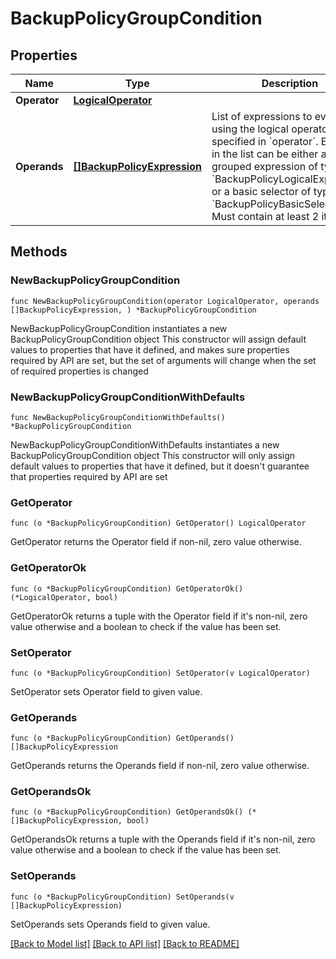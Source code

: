 # BackupPolicyGroupCondition

## Properties

Name | Type | Description | Notes
------------ | ------------- | ------------- | -------------
**Operator** | [**LogicalOperator**](LogicalOperator.md) |  | 
**Operands** | [**[]BackupPolicyExpression**](BackupPolicyExpression.md) | List of expressions to evaluate using the logical operator specified in &#x60;operator&#x60;. Each item in the list can be either a grouped expression of type &#x60;BackupPolicyLogicalExpression&#x60; or a basic selector of type &#x60;BackupPolicyBasicSelector&#x60;.  Must contain at least 2 items.  | 

## Methods

### NewBackupPolicyGroupCondition

`func NewBackupPolicyGroupCondition(operator LogicalOperator, operands []BackupPolicyExpression, ) *BackupPolicyGroupCondition`

NewBackupPolicyGroupCondition instantiates a new BackupPolicyGroupCondition object
This constructor will assign default values to properties that have it defined,
and makes sure properties required by API are set, but the set of arguments
will change when the set of required properties is changed

### NewBackupPolicyGroupConditionWithDefaults

`func NewBackupPolicyGroupConditionWithDefaults() *BackupPolicyGroupCondition`

NewBackupPolicyGroupConditionWithDefaults instantiates a new BackupPolicyGroupCondition object
This constructor will only assign default values to properties that have it defined,
but it doesn't guarantee that properties required by API are set

### GetOperator

`func (o *BackupPolicyGroupCondition) GetOperator() LogicalOperator`

GetOperator returns the Operator field if non-nil, zero value otherwise.

### GetOperatorOk

`func (o *BackupPolicyGroupCondition) GetOperatorOk() (*LogicalOperator, bool)`

GetOperatorOk returns a tuple with the Operator field if it's non-nil, zero value otherwise
and a boolean to check if the value has been set.

### SetOperator

`func (o *BackupPolicyGroupCondition) SetOperator(v LogicalOperator)`

SetOperator sets Operator field to given value.


### GetOperands

`func (o *BackupPolicyGroupCondition) GetOperands() []BackupPolicyExpression`

GetOperands returns the Operands field if non-nil, zero value otherwise.

### GetOperandsOk

`func (o *BackupPolicyGroupCondition) GetOperandsOk() (*[]BackupPolicyExpression, bool)`

GetOperandsOk returns a tuple with the Operands field if it's non-nil, zero value otherwise
and a boolean to check if the value has been set.

### SetOperands

`func (o *BackupPolicyGroupCondition) SetOperands(v []BackupPolicyExpression)`

SetOperands sets Operands field to given value.



[[Back to Model list]](../README.md#documentation-for-models) [[Back to API list]](../README.md#documentation-for-api-endpoints) [[Back to README]](../README.md)


